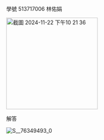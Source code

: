 學號 513717006 林佑娟

<img width="243" alt="截圖 2024-11-22 下午10 21 36" src="https://github.com/user-attachments/assets/059ae1b5-e505-4ebb-86d0-1b2a65e31d21">

解答

![S__76349493_0](https://github.com/user-attachments/assets/91112a22-9f84-4d87-9914-7f89d7ad827d)

